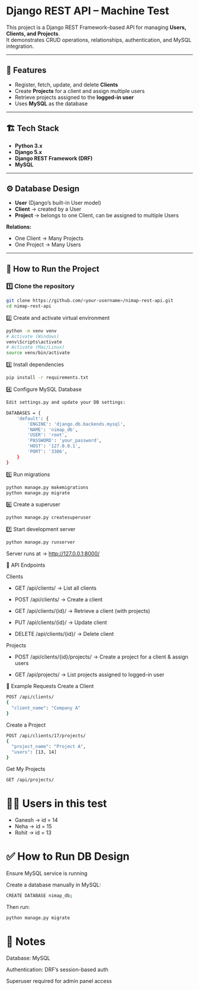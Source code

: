 # Django REST API – Machine Test

This project is a Django REST Framework–based API for managing **Users, Clients, and Projects**.  
It demonstrates CRUD operations, relationships, authentication, and MySQL integration.

---

## 📌 Features
- Register, fetch, update, and delete **Clients**
- Create **Projects** for a client and assign multiple users
- Retrieve projects assigned to the **logged-in user**
- Uses **MySQL** as the database

---

## 🏗️ Tech Stack
- **Python 3.x**
- **Django 5.x**
- **Django REST Framework (DRF)**
- **MySQL**

---

## ⚙️ Database Design
- **User** (Django’s built-in User model)  
- **Client** → created by a User  
- **Project** → belongs to one Client, can be assigned to multiple Users  

**Relations:**
- One Client → Many Projects  
- One Project → Many Users  

---

## 🚀 How to Run the Project

### 1️⃣ Clone the repository
```bash
git clone https://github.com/<your-username>/nimap-rest-api.git
cd nimap-rest-api
```
2️⃣ Create and activate virtual environment
```bash
python -m venv venv
# Activate (Windows)
venv\Scripts\activate
# Activate (Mac/Linux)
source venv/bin/activate
```
3️⃣ Install dependencies
```bash
pip install -r requirements.txt
```
4️⃣ Configure MySQL Database
```bash
Edit settings.py and update your DB settings:

DATABASES = {
    'default': {
        'ENGINE': 'django.db.backends.mysql',
        'NAME': 'nimap_db',
        'USER': 'root',
        'PASSWORD': 'your_password',
        'HOST': '127.0.0.1',
        'PORT': '3306',
    }
}
```
5️⃣ Run migrations
```bash
python manage.py makemigrations
python manage.py migrate
```
6️⃣ Create a superuser
```bash
python manage.py createsuperuser
```
7️⃣ Start development server
```bash
python manage.py runserver
```

Server runs at → http://127.0.0.1:8000/

🔑 API Endpoints

Clients

- GET /api/clients/ → List all clients

- POST /api/clients/ → Create a client

- GET /api/clients/{id}/ → Retrieve a client (with projects)

- PUT /api/clients/{id}/ → Update client

- DELETE /api/clients/{id}/ → Delete client

Projects

- POST /api/clients/{id}/projects/ → Create a project for a client & assign users

- GET /api/projects/ → List projects assigned to logged-in user

🧪 Example Requests
Create a Client
```bash
POST /api/clients/
{
  "client_name": "Company A"
}
```
Create a Project
```bash
POST /api/clients/17/projects/
{
  "project_name": "Project A",
  "users": [13, 14]
}
```
Get My Projects
```bash
GET /api/projects/
```
# 👨‍💻 Users in this test

- Ganesh → id = 14
- Neha → id = 15
- Rohit → id = 13

# ✅ How to Run DB Design

Ensure MySQL service is running

Create a database manually in MySQL:
```bash
CREATE DATABASE nimap_db;
```

Then run:
```bash
python manage.py migrate
```
# 📌 Notes

Database: MySQL

Authentication: DRF’s session-based auth

Superuser required for admin panel access
